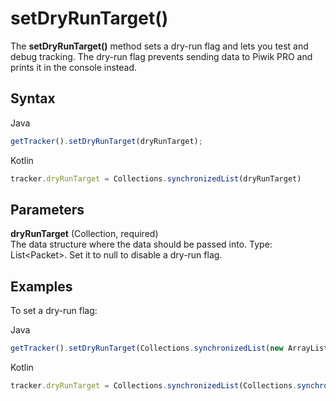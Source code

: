 # setDryRunTarget()

The **setDryRunTarget()** method sets a dry-run flag and lets you test
and debug tracking. The dry-run flag prevents sending data to Piwik PRO
and prints it in the console instead.

## Syntax

<div class="tabs">

<div class="group-tab">

Java

``` javascript
getTracker().setDryRunTarget(dryRunTarget);
```

</div>

<div class="group-tab">

Kotlin

``` javascript
tracker.dryRunTarget = Collections.synchronizedList(dryRunTarget)
```

</div>

</div>

## Parameters

**dryRunTarget** (Collection, required)  
The data structure where the data should be passed into. Type:
List\<Packet\>. Set it to null to disable a dry-run flag.

## Examples

To set a dry-run flag:

<div class="tabs">

<div class="group-tab">

Java

``` javascript
getTracker().setDryRunTarget(Collections.synchronizedList(new ArrayList<Packet>()));
```

</div>

<div class="group-tab">

Kotlin

``` javascript
tracker.dryRunTarget = Collections.synchronizedList(Collections.synchronizedList(ArrayList()))
```

</div>

</div>
